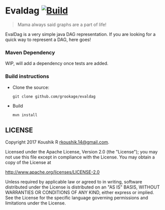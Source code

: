 # Evaldag [![Build](https://github.com/grookage/evaldag/actions/workflows/build.yml/badge.svg)](https://github.com/grookage/evaldag/actions/workflows/build.yml)

> Mama always said graphs are a part of life!
      
EvalDag is a very simple java DAG representation. If you are looking for a quick way to represent a DAG, here goes!

### Maven Dependency

WIP, will add a dependency once tests are added. 

### Build instructions
  - Clone the source:

        git clone github.com/grookage/evaldag

  - Build

        mvn install


LICENSE
-------

Copyright 2017 Koushik R <rkoushik.14@gmail.com>.

Licensed under the Apache License, Version 2.0 (the "License");
you may not use this file except in compliance with the License.
You may obtain a copy of the License at

http://www.apache.org/licenses/LICENSE-2.0

Unless required by applicable law or agreed to in writing, software
distributed under the License is distributed on an "AS IS" BASIS,
WITHOUT WARRANTIES OR CONDITIONS OF ANY KIND, either express or implied.
See the License for the specific language governing permissions and
limitations under the License.
